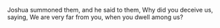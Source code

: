 Joshua summoned them, and he said to them, Why did you deceive us, saying, We are very far from you, when you dwell among us?
